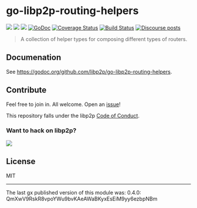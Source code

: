 # go-libp2p-routing-helpers

[![](https://img.shields.io/badge/made%20by-Protocol%20Labs-blue.svg?style=flat-square)](https://protocol.ai)
[![](https://img.shields.io/badge/project-libp2p-yellow.svg?style=flat-square)](https://libp2p.io/)
[![](https://img.shields.io/badge/freenode-%23libp2p-yellow.svg?style=flat-square)](http://webchat.freenode.net/?channels=%23libp2p)
[![GoDoc](https://godoc.org/github.com/libp2p/go-libp2p-routing-helpers?status.svg)](https://godoc.org/github.com/libp2p/go-libp2p-routing-helpers)
[![Coverage Status](https://img.shields.io/codecov/c/github/libp2p/go-libp2p-routing-helpers.svg?style=flat-square&branch=master)](https://codecov.io/github/libp2p/go-libp2p-routing-helpers?branch=master)
[![Build Status](https://travis-ci.org/libp2p/go-libp2p-routing-helpers.svg?branch=master)](https://travis-ci.org/libp2p/go-libp2p-routing-helpers)
[![Discourse posts](https://img.shields.io/discourse/https/discuss.libp2p.io/posts.svg)](https://discuss.libp2p.io)

> A collection of helper types for composing different types of routers.

## Documenation

See https://godoc.org/github.com/libp2p/go-libp2p-routing-helpers.

## Contribute

Feel free to join in. All welcome. Open an [issue](https://github.com/libp2p/go-libp2p-routing-helpers/issues)!

This repository falls under the libp2p [Code of Conduct](https://github.com/libp2p/community/blob/master/code-of-conduct.md).

### Want to hack on libp2p?

[![](https://cdn.rawgit.com/libp2p/community/master/img/contribute.gif)](https://github.com/libp2p/community/blob/master/CONTRIBUTE.md)

## License

MIT

---

The last gx published version of this module was: 0.4.0: QmXwV9RskR8vpoYWu9bvKAeAWaBKyxEsEiM9yy6ezbpNBm
